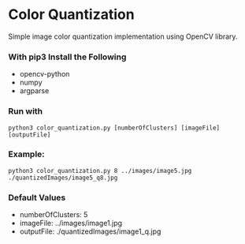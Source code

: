 # Color Quantization

Simple image color quantization implementation using OpenCV library.

### With pip3 Install the Following
- opencv-python
- numpy
- argparse

### Run with
```
python3 color_quantization.py [numberOfClusters] [imageFile] [outputFile]
```

### Example:
```
python3 color_quantization.py 8 ../images/image5.jpg ./quantizedImages/image5_q8.jpg
```

### Default Values
- numberOfClusters: 5
- imageFile: ../images/image1.jpg
- outputFile: ./quantizedImages/image1_q.jpg
